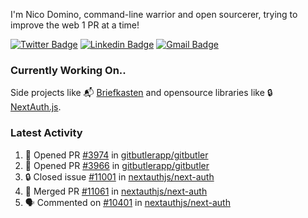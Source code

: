 
I'm Nico Domino, command-line warrior and open sourcerer, trying to improve the web 1 PR at a time!

[![Twitter Badge](https://img.shields.io/badge/-@ndom91-1ca0f1?style=flat-square&labelColor=1ca0f1&logo=twitter&logoColor=white&link=https://twitter.com/ndom91)](https://twitter.com/ndom91) [![Linkedin Badge](https://img.shields.io/badge/-ndom91-blue?style=flat-square&logo=Linkedin&logoColor=white&link=https://www.linkedin.com/in/ndom91/)](https://www.linkedin.com/in/ndom91/) [![Gmail Badge](https://img.shields.io/badge/-yo@ndo.dev-c14438?style=flat-square&logo=mail.ru&logoColor=white&link=mailto:yo@ndo.dev)](mailto:yo@ndo.dev)

### Currently Working On..

Side projects like 📬 [Briefkasten](https://briefkastenhq.com) and opensource libraries like 🔒 [NextAuth.js](https://github.com/nextauthjs/next-auth).

<!--START_SECTION_PROFILE_VIEWS:readme-info-->
<!--END_SECTION_PROFILE_VIEWS:readme-info-->

<!--START_SECTION_DAILY_COMMIT:readme-info-->
<!--END_SECTION_DAILY_COMMIT:readme-info-->

<!--START_SECTION_WEEKLY_COMMIT:readme-info-->
<!--END_SECTION_WEEKLY_COMMIT:readme-info-->

### Latest Activity

<!--START_SECTION:activity-->
1. 💪 Opened PR [#3974](https://github.com/gitbutlerapp/gitbutler/pull/3974) in [gitbutlerapp/gitbutler](https://github.com/gitbutlerapp/gitbutler)
2. 💪 Opened PR [#3966](https://github.com/gitbutlerapp/gitbutler/pull/3966) in [gitbutlerapp/gitbutler](https://github.com/gitbutlerapp/gitbutler)
3. 🔒 Closed issue [#11001](https://github.com/nextauthjs/next-auth/issues/11001) in [nextauthjs/next-auth](https://github.com/nextauthjs/next-auth)
4. 🎉 Merged PR [#11061](https://github.com/nextauthjs/next-auth/pull/11061) in [nextauthjs/next-auth](https://github.com/nextauthjs/next-auth)
5. 🗣 Commented on [#10401](https://github.com/nextauthjs/next-auth/pull/10401#issuecomment-2143810694) in [nextauthjs/next-auth](https://github.com/nextauthjs/next-auth)
<!--END_SECTION:activity-->
